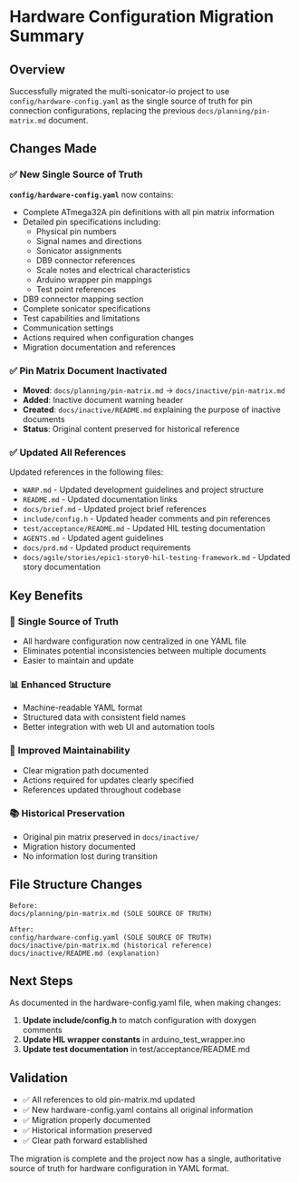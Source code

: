# Hardware Configuration Migration Summary

## Overview

Successfully migrated the multi-sonicator-io project to use `config/hardware-config.yaml` as the single source of truth for pin connection configurations, replacing the previous `docs/planning/pin-matrix.md` document.

## Changes Made

### ✅ **New Single Source of Truth**

**`config/hardware-config.yaml`** now contains:

- Complete ATmega32A pin definitions with all pin matrix information
- Detailed pin specifications including:
  - Physical pin numbers
  - Signal names and directions
  - Sonicator assignments
  - DB9 connector references
  - Scale notes and electrical characteristics
  - Arduino wrapper pin mappings
  - Test point references
- DB9 connector mapping section
- Complete sonicator specifications
- Test capabilities and limitations
- Communication settings
- Actions required when configuration changes
- Migration documentation and references

### ✅ **Pin Matrix Document Inactivated**

- **Moved**: `docs/planning/pin-matrix.md` → `docs/inactive/pin-matrix.md`
- **Added**: Inactive document warning header
- **Created**: `docs/inactive/README.md` explaining the purpose of inactive documents
- **Status**: Original content preserved for historical reference

### ✅ **Updated All References**

Updated references in the following files:

- `WARP.md` - Updated development guidelines and project structure
- `README.md` - Updated documentation links
- `docs/brief.md` - Updated project brief references
- `include/config.h` - Updated header comments and pin references
- `test/acceptance/README.md` - Updated HIL testing documentation
- `AGENTS.md` - Updated agent guidelines
- `docs/prd.md` - Updated product requirements
- `docs/agile/stories/epic1-story0-hil-testing-framework.md` - Updated story documentation

## Key Benefits

### 🎯 **Single Source of Truth**

- All hardware configuration now centralized in one YAML file
- Eliminates potential inconsistencies between multiple documents
- Easier to maintain and update

### 📊 **Enhanced Structure**

- Machine-readable YAML format
- Structured data with consistent field names
- Better integration with web UI and automation tools

### 🔄 **Improved Maintainability**

- Clear migration path documented
- Actions required for updates clearly specified
- References updated throughout codebase

### 📚 **Historical Preservation**

- Original pin matrix preserved in `docs/inactive/`
- Migration history documented
- No information lost during transition

## File Structure Changes

```
Before:
docs/planning/pin-matrix.md (SOLE SOURCE OF TRUTH)

After:
config/hardware-config.yaml (SOLE SOURCE OF TRUTH)
docs/inactive/pin-matrix.md (historical reference)
docs/inactive/README.md (explanation)
```

## Next Steps

As documented in the hardware-config.yaml file, when making changes:

1. **Update include/config.h** to match configuration with doxygen comments
2. **Update HIL wrapper constants** in arduino_test_wrapper.ino
3. **Update test documentation** in test/acceptance/README.md

## Validation

- ✅ All references to old pin-matrix.md updated
- ✅ New hardware-config.yaml contains all original information
- ✅ Migration properly documented
- ✅ Historical information preserved
- ✅ Clear path forward established

The migration is complete and the project now has a single, authoritative source of truth for hardware configuration in YAML format.

